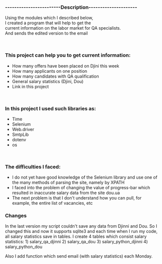 <h3>------------------------Description---------------------</h3>
<p>Using the modules which I described below,<br>
I created a program that will help to get the<br>
current information on the labor market for QA specialists.<br>
And sends the edited version to the email</p>
<br>


<h3>This project can help you to get current information:</h3>
<ul>
    <li>How many offers have been placed on Djini this week</li>
    <li>How many applicants on one position</li> 
    <li>How many candidates with QA qualification</li>
    <li>General salary statistics (Djini, Dou)</li>
    <li>Link in this project</li> 
</ul>

<br>
<h3>In this project I used such libraries as:</h3>
<ul>
    <li>Time</li> 
    <li>Selenium</li>
    <li>Web.driver</li>
    <li>SmtpLib</li>
    <li>dotenv</li>
    <li>os</li>
</ul>
<br>

<h3>The difficulties I faced:</h3>
<ul>
<li>I do not yet have good knowledge of the Selenium library and 
use one of the many methods of parsing the site, namely by XPATH</li>

<li>I faced into the problem of changing the value of progress-bar
which resulted in inaccurate salary data from the site dou.ua</li>

<li>The next problem is that I don't understand how you can pull,
for example, the entire list of vacancies, etc</li>
</ul>



<h3>Changes</h3>
In the last version my script couldn't save any data from Djinni and Dou.
So I changed this and now it supports sqlite3 and each time when I run my code, all salary statistics 
save in tables. I create 4 tables which consist salary statistics:
1) salary_qa_djinni
2) salary_qa_dou
3) salary_python_djinni
4) salary_python_dou

Also I add function which send email (with salary statistics) each Monday.



